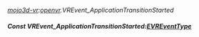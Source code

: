_[mojo3d-vr](../../modules/mojo3d-vr/mojo3d-vr-module.md):[openvr](openvr:).VREvent\_ApplicationTransitionStarted_
##### Const VREvent\_ApplicationTransitionStarted:[EVREventType](../../modules/mojo3d-vr/openvr-evreventtype.md)
